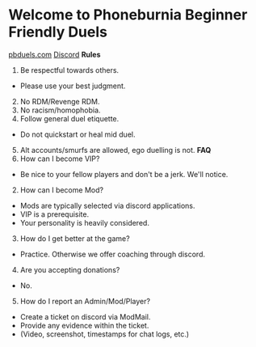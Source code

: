# Welcome to **Phoneburnia Beginner Friendly Duels**
[pbduels.com](https://pbduels.com)
[Discord](https://discord.gg/3Ah2WGk8dA)
**Rules**
1. Be respectful towards others.
- Please use your best judgment.
2. No RDM/Revenge RDM.
3. No racism/homophobia.
4. Follow general duel etiquette.
- Do not quickstart or heal mid duel.
5. Alt accounts/smurfs are allowed, ego duelling is not.
**FAQ**
1. How can I become VIP?
- Be nice to your fellow players and don't be a jerk. We'll notice.
2. How can I become Mod?
- Mods are typically selected via discord applications.
- VIP is a prerequisite.
- Your personality is heavily considered.
3. How do I get better at the game?
- Practice. Otherwise we offer coaching through discord.
4. Are you accepting donations?
- No.
5. How do I report an Admin/Mod/Player?
- Create a ticket on discord via ModMail.
- Provide any evidence within the ticket.
- (Video, screenshot, timestamps for chat logs, etc.)
